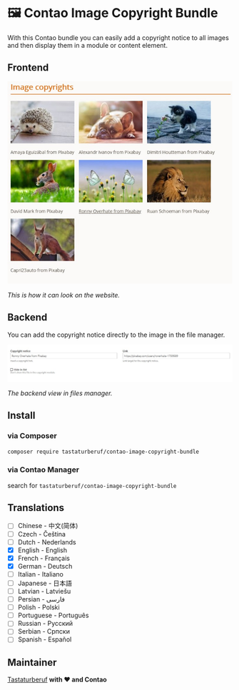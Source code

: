 # :framed_picture: Contao Image Copyright Bundle

With this Contao bundle you can easily add a copyright notice to all images and then display them in a module or content element.

## Frontend

![Frontend Module Screenshot](Resources/docs/screenshots/frontend_module.jpg)
 
 *This is how it can look on the website.*

## Backend

You can add the copyright notice directly to the image in the file manager.

![Backend Screenshot](Resources/docs/screenshots/backend_tl_files_dca.jpg)
 
 *The backend view in files manager.*

## Install

### via Composer
`composer require tastaturberuf/contao-image-copyright-bundle`

### via Contao Manager
search for `tastaturberuf/contao-image-copyright-bundle`


## Translations

- [ ] Chinese - 中文(简体)
- [ ] Czech - Čeština
- [ ] Dutch - Nederlands
- [x] English - English
- [x] French - Français
- [x] German - Deutsch
- [ ] Italian - Italiano
- [ ] Japanese - 日本語
- [ ] Latvian - Latviešu
- [ ] Persian - فارسی
- [ ] Polish - Polski
- [ ] Portuguese - Português
- [ ] Russian - Русский
- [ ] Serbian - Српски
- [ ] Spanish - Español

## Maintainer
[Tastaturberuf](https://tastaturberuf.de) **with ♥ and Contao**
